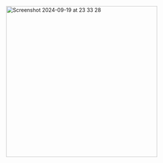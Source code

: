<img width="409" alt="Screenshot 2024-09-19 at 23 33 28" src="https://github.com/user-attachments/assets/8676d7a9-649b-424b-91b2-fecb3b735152">
